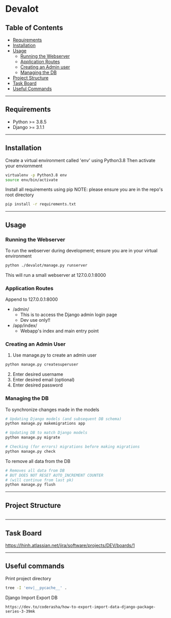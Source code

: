 # Devalot

## Table of Contents

- [Requirements](#requirements)
- [Installation](#installation)
- [Usage](#usage)
  - [Running the Webserver](#running-the-webserver)
  - [Application Routes](#application-routes)
  - [Creating an Admin user](#creating-an-admin-user)
  - [Managing the DB](#managing-the-db)
- [Project Structure](#project-structure)
- [Task Board](#task-board)
- [Useful Commands](#useful-commands)

---

## Requirements

- Python     >= 3.8.5
- Django     >= 3.1.1

---

## Installation

Create a virtual environment called 'env' using Python3.8
Then activate your enviornment

```bash
virtualenv -p Python3.8 env
source env/bin/activate
```

Install all requirements using pip
NOTE: please ensure you are in the repo's root directory

```bash
pip install -r requirements.txt
```

---

## Usage

### Running the Webserver

To run the webserver during development; ensure you are in your virtual environment

```bash
python ./devalot/manage.py runserver
```

This will run a small webserver at 127.0.0.1:8000

### Application Routes

Append to 127.0.0.1:8000

- /admin/
  - This is to access the Django admin login page
  - Dev use only!!
- /app/index/
  - Webapp's index and main entry point

### Creating an Admin User

1. Use manage.py to create an admin user

```bash
python manage.py createsuperuser
```

2. Enter desired username
3. Enter desired email (optional)
4. Enter desired password

### Managing the DB

To synchronize changes made in the models

```bash
# Updating Django models (and subsequent DB schema)
python manage.py makemigrations app

# Updating DB to match Django models
python manage.py migrate

# Checking (for errors) migrations before making migrations
python manage.py check
```

To remove all data from the DB

```bash
# Removes all data from DB
# BUT DOES NOT RESET AUTO_INCREMENT COUNTER
# (will continue from last pk)
python manage.py flush
```

---

## Project Structure

```

```

---

## Task Board

https://lhinh.atlassian.net/jira/software/projects/DEV/boards/1

---

## Useful commands

Print project directory

```bash
tree -I 'env|__pycache__' .
```

Django Import Export DB

```
https://dev.to/coderasha/how-to-export-import-data-django-package-series-3-39mk
```